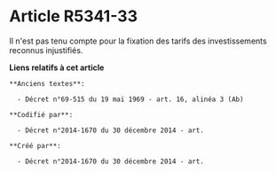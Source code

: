 # Article R5341-33

Il n'est pas tenu compte pour la fixation des tarifs des investissements reconnus injustifiés.

**Liens relatifs à cet article**

	**Anciens textes**:

	  - Décret n°69-515 du 19 mai 1969 - art. 16, alinéa 3 (Ab)

	**Codifié par**:

	  - Décret n°2014-1670 du 30 décembre 2014 - art.

	**Créé par**:

	  - Décret n°2014-1670 du 30 décembre 2014 - art.
